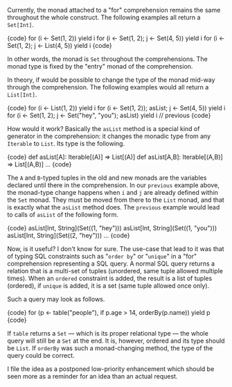 Currently, the monad attached to a "for" comprehension remains the same throughout the whole construct. The following examples all return a `Set[Int]`.

{code}
for (i <- Set(1, 2)) yield i
for (i <- Set(1, 2); j <- Set(4, 5)) yield i
for (i <- Set(1, 2); j <- List(4, 5)) yield i
{code}

In other words, the monad is `Set` throughout the comprehensions. The monad type is fixed by the "entry" monad of the comprehension.

In theory, if would be possible to change the type of the monad mid-way through the comprehension. The following examples would all return a `List[Int]`.

{code}
for (i <- List(1, 2)) yield i
for (i <- Set(1, 2)); asList; j <- Set(4, 5)) yield i
for (i <- Set(1, 2); j <- Set("hey", "you"); asList) yield i // previous
{code}

How would it work? Basically the `asList` method is a special kind of generator in the comprehension: it changes the monadic type from any `Iterable` to `List`. Its type is the following.

{code}
def asList[A]: Iterable[(A)] => List[(A)]
def asList[A,B]: Iterable[(A,B)] => List[(A,B)]
...
{code}

The `A` and `B`-typed tuples in the old and new monads are the variables declared until there in the comprehension. In our `previous` example above, the monad-type change happens when `i` and `j` are already defined within the `Set` monad. They must be moved from there to the `List` monad, and that is exactly what the `asList` method does. The `previous` example would lead to calls of `asList` of the following form.

{code}
asList[Int, String](Set((1, "hey")))
asList[Int, String](Set((1, "you")))
asList[Int, String](Set((2, "hey")))
...
{code}

Now, is it useful? I don't know for sure. The use-case that lead to it was that of typing SQL constraints such as "`order by`" or "`unique`" in a "for" comprehension representing a SQL query. A normal SQL query returns a relation that is a multi-set of tuples (unordered, same tuple allowed multiple times). When an `ordered` constraint is added, the result is a list of tuples (ordered), if `unique` is added, it is a set (same tuple allowed once only).

Such a query may look as follows.

{code}
for (p <- table("people"), if p.age > 14, orderBy(p.name)) yield p
{code}

If `table` returns a `Set` — which is its proper relational type — the whole query will still be a `Set` at the end. It is, however, ordered and its type should be `List`. If `orderBy` was such a monad-changing method, the type of the query could be correct.

I file the idea as a postponed low-priority enhancement which should be seen more as a reminder for an idea than an actual request.


